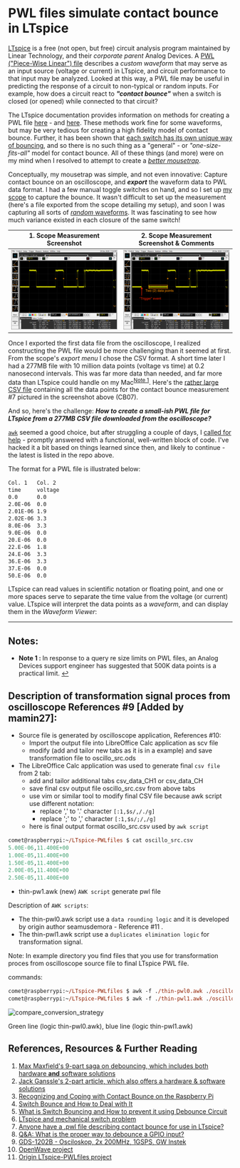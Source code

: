 # PWL files simulate contact bounce in LTspice

[LTspice](https://www.analog.com/en/design-center/design-tools-and-calculators/ltspice-simulator.html) is a free (not open, but free) circuit analysis program maintained by Linear Technology, and their *corporate parent* Analog Devices. A [PWL ("Piece-Wise Linear") file](https://www.analog.com/en/technical-articles/ltspice-piecewise-linear-functions-for-voltage-current-sources.html) describes a *custom waveform* that may serve as an input source (voltage or current) in LTspice, and circuit performance to that input may be analyzed. Looked at this way, a PWL file may be useful in predicting the response of a circuit to non-typical or random inputs. For example, how does a circuit react to ***"contact bounce"*** when a switch is closed (or opened) while connected to that circuit?    

The LTspice documentation provides information on methods for creating a PWL file [here](https://www.analog.com/en/technical-articles/ltspice-importing-exporting-pwl-data.html) - and [here](https://www.analog.com/en/technical-articles/ltspice-piecewise-linear-functions-for-voltage-current-sources.html). These methods work fine for some waveforms, but may be very tedious for creating a high fidelity model of contact bounce. Further, it has been shown that [each switch has its own unique way of bouncing](https://www.eejournal.com/article/ultimate-guide-to-switch-debounce-part-1/), and so there is no such thing as a "general" - or *"one-size-fits-all"* model for contact bounce. All of these things (and more) were on my mind when I resolved to attempt to create a [*better mousetrap*](https://idioms.thefreedictionary.com/build+a+better+mousetrap). 

Conceptually, my mousetrap was simple, and not even innovative: Capture contact bounce on an oscilloscope, and ***export*** the waveform data to PWL data format. I had a few manual toggle switches on hand, and so I set up [my scope](https://www.keysight.com/en/pdx-x201760-pn-MSO9104A/mixed-signal-oscilloscope-1-ghz-4-analog-plus-16-digital-channels?nid=-32534.1150138&cc=US&lc=eng&pm=ov) to capture the bounce. It wasn't difficult to set up the measurement (here's a file exported from the scope detailing my setup), and soon I was capturing all sorts of [*random* waveforms](https://imgur.com/a/JcRDZ7k). It was fascinating to see how much variance existed in each closure of the same switch! 

| 1. Scope Measurement Screenshot | 2. Scope Measurement Screenshot & Comments |
| -------------------------- | -------------------------- |
<img src="pix/ContactBounce07.png" alt="Scope Measurement Screenshot, Contact Bounce Measurement 7" width="480">|<img src="pix/ContactBounce07-Comments.png" alt="Scope Measurement Screenshot w/Cmts, CB07" width="480">

Once I exported the first data file from the oscilloscope, I realized constructing the PWL file would be more challenging than it seemed at first. From the scope's *export menu* I chose the CSV format. A short time later I had a 277MB file with 10 million data points (voltage vs time) at 0.2 nanosecond intervals. This was far more data than needed, and far more data than LTspice could handle on my Mac<sup id="a1">[Note 1](#f1)</sup>. Here's the [rather large CSV file](https://drive.google.com/file/d/14TgyNHGOWcfiwsI2c3uICQXNFt6SBPWj/view?usp=sharing) containing all the data points for the contact bounce measurement #7 pictured in the screenshot above (CB07).  

And so, here's the challenge: ***How to create a small-ish PWL file for LTspice from a 277MB CSV file downloaded from the oscilloscope?*** 

 [`awk`](https://en.wikipedia.org/wiki/AWK) seemed a good choice, but after struggling a couple of days, I [called for help](https://unix.stackexchange.com/questions/627800/can-awk-sum-a-column-over-a-specified-number-of-lines) - promptly answered with a  functional, well-written block of code. I've hacked it a bit based on things learned since then, and likely to continue - the latest is listed in the repo above. 

The format for a PWL file is illustrated below:

```
Col. 1   Col. 2
time     voltage 
0.0      0.0
2.0E-06  0.0
2.01E-06 1.9
2.02E-06 3.3
8.0E-06  3.3
9.0E-06  0.0
20.E-06  0.0
22.E-06  1.8
24.E-06  3.3
36.E-06  3.3
37.E-06  0.0
50.E-06  0.0
```

LTspice can read values in scientific notation or floating point, and one or more spaces serve to separate the time value from the voltage (or current) value. LTspice will interpret the data points as a *waveform*, and can display them in the *Waveform Viewer*: 







---

## Notes: 

   * <b id="f1">Note 1 : </b>In response to a query re size limits on PWL files, an Analog Devices support engineer has suggested that 500K data points is a practical limit. [↩](#a1) 
   
## Description of transformation signal proces from oscilloscope References #9 [Added by mamin27]:

* Source file is generated by oscilloscope application, References #10:
  - Import the output file into LibreOffice Calc application as scv file
  - modify (add and tailor new tabs as it is in a example) and save transformation file to oscillo_src.ods
* The LibreOffice Calc application was used to generate final `csv file` from 2 tab:
  - add and tailor additional tabs csv_data_CH1 or csv_data_CH 
  - save final csv output file oscillo_src.csv from above tabs
  - use vim or similar tool to modify final CSV file because awk script use different notation:
    -  replace ',' to '.' character `[:1,$s/,/./g]` 
    -  replace ';' to ',' character `[:1,$s/;/,/g]`
  - here is final output format oscillo_src.csv used by `awk script` 

```ps
comet@raspberrypi:~/LTspice-PWLfiles $ cat oscillo_src.csv
5.00E-06,11.400E+00
1.00E-05,11.400E+00
1.50E-05,11.400E+00
2.00E-05,11.400E+00
2.50E-05,11.400E+00
```

* thin-pw1.awk (new) `AWK script` generate pwl file

 Description of `AWK scripts`:

* The thin-pwl0.awk script use a `data rounding logic` and it is developed by origin author seamusdemora - Reference #11 .
* The thin-pwl1.awk script use a `duplicates elimination logic` for transformation signal.

Note:
In example directory you find files that you use for transformation proces from oscilloscope source file to final LTspice PWL file.

commands:

```ps
comet@raspberrypi:~/LTspice-PWLfiles $ awk -f ./thin-pwl0.awk ./oscillo_src.csv > ./oscillo_0.pwl
comet@raspberrypi:~/LTspice-PWLfiles $ awk -f ./thin-pwl1.awk ./oscillo_src.csv > ./oscillo_1.pwl
```

![compare_conversion_strategy](https://user-images.githubusercontent.com/26118162/213135139-fff3cfd5-2058-4b41-9bdb-b3db7b420ec5.PNG)

Green line (logic thin-pwl0.awk), blue line (logic thin-pwl1.awk)

## References, Resources & Further Reading

1. [Max Maxfield's 9-part saga on debouncing, which includes both hardware **and** software solutions](https://www.eejournal.com/article/ultimate-guide-to-switch-debounce-part-5/) 
2. [Jack Ganssle's 2-part article, which also offers a hardware & software solutions](http://www.ganssle.com/debouncing-pt2.htm)  
3. [Recognizing and Coping with Contact Bounce on the Raspberry Pi](https://www.dummies.com/computers/raspberry-pi/recognizing-and-coping-with-contact-bounce-on-the-raspberry-pi/) 
4. [Switch Bounce and How to Deal with It](https://www.allaboutcircuits.com/technical-articles/switch-bounce-how-to-deal-with-it/) 
5. [What is Switch Bouncing and How to prevent it using Debounce Circuit](https://circuitdigest.com/electronic-circuits/what-is-switch-bouncing-and-how-to-prevent-it-using-debounce-circuit) 
6. [LTspice and mechanical switch problem](https://www.eevblog.com/forum/beginners/ltspice-and-mechanical-switch-problem/msg3162872/#msg3162872) 
7. [Anyone have a .pwl file describing contact bounce for use in LTspice?](https://www.eevblog.com/forum/projects/anyone-have-a-pwl-file-describing-contact-bounce-for-use-in-ltspice/msg3370850/#msg3370850) 
8. [Q&A: What is the proper way to debounce a GPIO input?](https://raspberrypi.stackexchange.com/questions/118349/what-is-the-proper-way-to-debounce-a-gpio-input) 
9. [GDS-1202B - Osciloskop, 2x 200MHz, 1GSPS, GW Instek](https://www.gwinstek.com/en-global/products/detail/GDS-1000B)
10. [OpenWave project](https://github.com/mamin27/OpenWave-1KB)
11. [Origin LTspice-PWLfiles project](https://github.com/seamusdemora/LTspice-PWLfiles)
